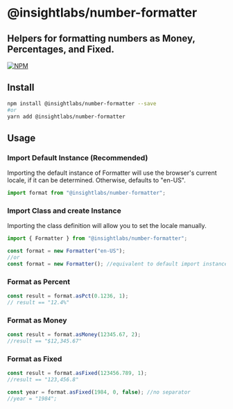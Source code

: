 # @insightlabs/number-formatter
## Helpers for formatting numbers as Money, Percentages, and Fixed.

[![NPM](https://img.shields.io/npm/v/@insightlabs/number-formatter.svg?style=flat-square)](https://www.npmjs.com/package/@insightlabs/number-formatter)

## Install

```bash
npm install @insightlabs/number-formatter --save
#or
yarn add @insightlabs/number-formatter
```

## Usage

### Import Default Instance (Recommended)
Importing the default instance of Formatter will use the browser's current locale, if it can be determined. Otherwise, defaults to "en-US".

```javascript
import format from "@insightlabs/number-formatter";
```

### Import Class and create Instance
Importing the class definition will allow you to set the locale manually.

```javascript
import { Formatter } from "@insightlabs/number-formatter";

const format = new Formatter("en-US");
//or
const format = new Formatter(); //equivalent to default import instance
```

### Format as Percent
```javascript
const result = format.asPct(0.1236, 1); 
// result == "12.4%"
```

### Format as Money
```javascript
const result = format.asMoney(12345.67, 2); 
//result == "$12,345.67"
```

### Format as Fixed
```javascript
const result = format.asFixed(123456.789, 1); 
//result == "123,456.8"

const year = format.asFixed(1984, 0, false); //no separator
//year = "1984";
```